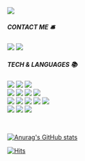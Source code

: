 <img src="https://capsule-render.vercel.app/api?type=soft&color=auto&height=150&section=header&text=Minju%20Kim&fontSize=90&animation=twinkling" />


##### CONTACT ME 🛎️


<a href="mailto:dooroojoo@kakao.com" target="_blank"><img src="https://img.shields.io/badge/KakaoMail-FFCD00?style=flat-square&logo=KakaoTalk&logoColor=white"/></a>
<a href="https://velog.io/@dooroojoo" target="_blank"><img src="https://img.shields.io/badge/Velog-20C997?style=flat-square&logo=Velog&logoColor=white&link=https://velog.io/@dooroojoo"/></a>


##### TECH & LANGUAGES 📚

<img src="https://img.shields.io/badge/-Java-%23007396?style=flat-square&logo=OpenJDK&logoColor=white"/> <img src="https://img.shields.io/badge/-Oracle-%23F80000?style=flat-square&logo=Oracle&logoColor=white"/> <img src="https://img.shields.io/badge/-MySQL-4479A1?style=flat-square&logo=MySQL&logoColor=white"/> <br>
<img src="https://img.shields.io/badge/Spring-6DB33F?style=flat-square&logo=Spring&logoColor=white"/> 
<img src="https://img.shields.io/badge/Eclipse-2C2255?style=flat-square&amp;logo=Eclipse IDE&amp;logoColor=white"/>
<img src="https://img.shields.io/badge/IntelliJ-00000?style=flat-square&amp;logo=IntelliJ IDEA&amp;logoColor=white"/>
<img src="https://img.shields.io/badge/VSCODE-007ACC?style=flat-square&amp;logo=Visual Studio Code&amp;logoColor=white"/><br>
<img src="https://img.shields.io/badge/-HTML5-%23E34F26?style=flat-square&logo=HTML5&logoColor=white"/> <img src="https://img.shields.io/badge/-CSS3-%231572B6?style=flat-square&logo=CSS3&logoColor=white"/>
<img src="https://img.shields.io/badge/-JavaScript-%23F7DF1E?style=flat-square&logo=JavaScript&logoColor=white"/>
<img src="https://img.shields.io/badge/-jQuery-%0769AD?style=flat-square&logo=jQuery&logoColor=white"/> <img src="https://img.shields.io/badge/-React-61DAFB?style=flat-square&logo=React&logoColor=black"/>
<br>
<img src="https://img.shields.io/badge/-GitHub-181717?style=flat-square&logo=GitHub&logoColor=white"/> <img src="https://img.shields.io/badge/-Notion-000000?style=flat-square&logo=Notion&logoColor=white"/> <img src="https://img.shields.io/badge/-Figma-F24E1E?style=flat-square&logo=Figma&logoColor=white"/>

<br>

[![Anurag's GitHub stats](https://github-readme-stats.vercel.app/api?username=dooroojoo&count_private=true&theme=dark&show_icons=true)](https://github.com/anuraghazra/github-readme-stats)

  
  [![Hits](https://hits.seeyoufarm.com/api/count/incr/badge.svg?url=https%3A%2F%2Fgithub.com%2Fgjbae1212%2Fhit-counter&count_bg=%234F4F4F&title_bg=%234695B2&icon=&icon_color=%23E7E7E7&title=hits&edge_flat=true)](https://hits.seeyoufarm.com)

  
